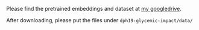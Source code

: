 Please find the pretrained embeddings and dataset at [my googledrive](link).

After downloading, please put the files under `dph19-glycemic-impact/data/`

